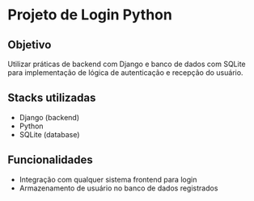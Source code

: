 # Projeto de Login Python

## Objetivo
Utilizar práticas de backend com Django e banco de dados com SQLite para implementação de lógica de autenticação e recepção do usuário.

## Stacks utilizadas
- Django (backend)
- Python
- SQLite (database)

## Funcionalidades
- Integração com qualquer sistema frontend para login
- Armazenamento de usuário no banco de dados registrados
